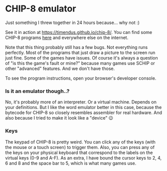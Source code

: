 # CHIP-8 emulator

Just something I threw together in 24 hours because... why not :)

See it in action at https://timendus.github.io/chip-8/. You can find some
CHIP-8 programs [here](https://github.com/dmatlack/chip8) and everywhere else on
the internet.

Note that this thing probably still has a few bugs. Not everything runs
perfectly. Most of the programs that just draw a picture to the screen run just
fine. Some of the games have issues. Of course it's always a question of "is
this the game's fault or mine?" because many games use SCHIP or other "advanced"
features. And we don't have those.

To see the program instructions, open your browser's developer console.

### Is it an emulator though..?

No, it's probably more of an interpreter. Or a virtual machine. Depends on your
definitions. But I like the word emulator better in this case, because the
bytecode for CHIP-8 so closely resembles assembler for real hardware. And also
because I tried to make it look like a "device" 😉

### Keys

The keypad of CHIP-8 is pretty weird. You can click any of the keys (with the
mouse or a touch screen) to trigger them. Also, you can press any of the keys on
your physical keyboard that correspond to the labels on the virtual keys (0-9
and A-F). As an extra, I have bound the cursor keys to 2, 4, 6 and 8 and the
space bar to 5, which is what many games use.
